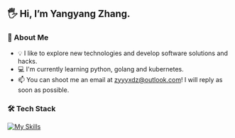 ## :raised_hand_with_fingers_splayed: Hi, I’m Yangyang Zhang.

### :boy: About Me

- :bulb: I like to explore new technologies and develop software solutions and hacks.
- :computer: I'm currently learning python, golang and kubernetes.
- :mailbox: You can shoot me an email at zyyyxdz@outlook.com! I will reply as soon as possible.

### :hammer_and_wrench: Tech Stack

[![My Skills](https://skillicons.dev/icons?i=linux,docker,python,go,kubernetes)](https://skillicons.dev)

